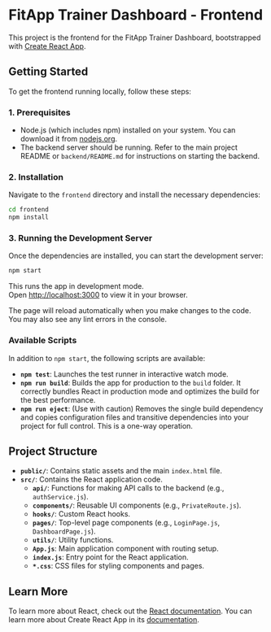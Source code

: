 # FitApp Trainer Dashboard - Frontend

This project is the frontend for the FitApp Trainer Dashboard, bootstrapped with [Create React App](https://github.com/facebook/create-react-app).

## Getting Started

To get the frontend running locally, follow these steps:

### 1. Prerequisites

*   Node.js (which includes npm) installed on your system. You can download it from [nodejs.org](https://nodejs.org/).
*   The backend server should be running. Refer to the main project README or `backend/README.md` for instructions on starting the backend.

### 2. Installation

Navigate to the `frontend` directory and install the necessary dependencies:

```bash
cd frontend
npm install
```

### 3. Running the Development Server

Once the dependencies are installed, you can start the development server:

```bash
npm start
```

This runs the app in development mode.\
Open [http://localhost:3000](http://localhost:3000) to view it in your browser.

The page will reload automatically when you make changes to the code.\
You may also see any lint errors in the console.

### Available Scripts

In addition to `npm start`, the following scripts are available:

*   **`npm test`**: Launches the test runner in interactive watch mode.
*   **`npm run build`**: Builds the app for production to the `build` folder. It correctly bundles React in production mode and optimizes the build for the best performance.
*   **`npm run eject`**: (Use with caution) Removes the single build dependency and copies configuration files and transitive dependencies into your project for full control. This is a one-way operation.

## Project Structure

*   **`public/`**: Contains static assets and the main `index.html` file.
*   **`src/`**: Contains the React application code.
    *   **`api/`**: Functions for making API calls to the backend (e.g., `authService.js`).
    *   **`components/`**: Reusable UI components (e.g., `PrivateRoute.js`).
    *   **`hooks/`**: Custom React hooks.
    *   **`pages/`**: Top-level page components (e.g., `LoginPage.js`, `DashboardPage.js`).
    *   **`utils/`**: Utility functions.
    *   **`App.js`**: Main application component with routing setup.
    *   **`index.js`**: Entry point for the React application.
    *   **`*.css`**: CSS files for styling components and pages.

## Learn More

To learn more about React, check out the [React documentation](https://reactjs.org/).
You can learn more about Create React App in its [documentation](https://facebook.github.io/create-react-app/docs/getting-started).
